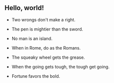 ## Hello, world!

* Two wrongs don't make a right.

* The pen is mightier than the sword.

* No man is an island.
* When in Rome, do as the Romans.

* The squeaky wheel gets the grease.

* When the going gets tough, the tough get going.

* Fortune favors the bold. 
